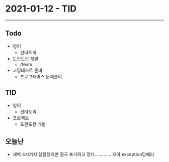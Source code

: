# 2021-01-12 - TID
---

## Todo
- 영어
    - 산타토익
- 도란도란 개발
    - /team
- 코딩테스트 준비
    - 프로그래머스 문제풀이
## TID
- 영어
    - 산타토익
- 프로젝트
    - 도란도란 개발

## 오늘난
- 새벽 4시까지 삽질했지만 결국 포기하고 잤다............. 으아 exception망해라